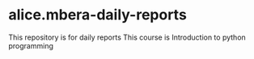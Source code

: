 # alice.mbera-daily-reports
This repository is for daily reports 
This course is Introduction to python programming 
